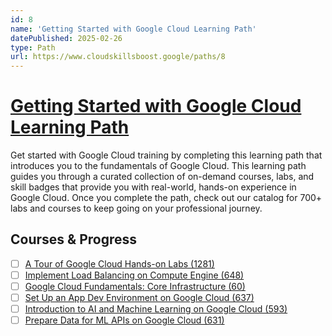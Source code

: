 ```yaml
---
id: 8
name: 'Getting Started with Google Cloud Learning Path'
datePublished: 2025-02-26
type: Path
url: https://www.cloudskillsboost.google/paths/8
---
```


# [Getting Started with Google Cloud Learning Path](https://www.cloudskillsboost.google/paths/8)

Get started with Google Cloud training by completing this learning path that introduces you to the fundamentals of Google Cloud. This learning path guides you through a curated collection of on-demand courses, labs, and skill badges that provide you with real-world, hands-on experience in Google Cloud. Once you complete the path, check out our catalog for 700+ labs and courses to keep going on your professional journey.

## Courses & Progress

- [ ] [A Tour of Google Cloud Hands-on Labs (1281)](../courses/A-Tour-of-Google-Cloud-Hands-on-Labs.md)
- [ ] [Implement Load Balancing on Compute Engine (648)](../courses/Implement-Load-Balancing-on-Compute-Engine.md)
- [ ] [Google Cloud Fundamentals: Core Infrastructure (60)](../courses/Google-Cloud-Fundamentals-Core-Infrastructure.md)
- [ ] [Set Up an App Dev Environment on Google Cloud (637)](../courses/Set-Up-an-App-Dev-Environment-on-Google-Cloud.md)
- [ ] [Introduction to AI and Machine Learning on Google Cloud (593)](../courses/Introduction-to-AI-and-Machine-Learning-on-Google-Cloud.md)
- [ ] [Prepare Data for ML APIs on Google Cloud (631)](../courses/Prepare-Data-for-ML-APIs-on-Google-Cloud.md)
